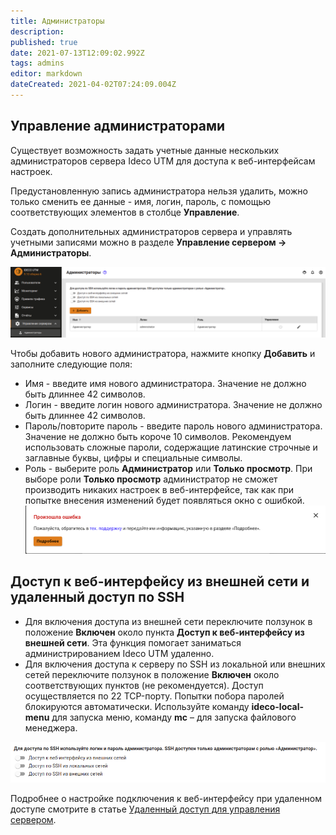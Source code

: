 ```yaml
---
title: Администраторы
description: 
published: true
date: 2021-07-13T12:09:02.992Z
tags: admins
editor: markdown
dateCreated: 2021-04-02T07:24:09.004Z
---
```


## Управление администраторами

Существует возможность задать учетные данные нескольких администраторов сервера Ideco UTM для доступа к веб-интерфейсам настроек.

Предустановленную запись администратора нельзя удалить, можно только сменить ее данные - имя, логин, пароль, с помощью соответствующих элементов в столбце **Управление**.

Создать дополнительных администраторов сервера и управлять учетными записями можно в разделе **Управление сервером -> Администраторы**.

![admins.png](/admins.png)

Чтобы добавить нового администратора, нажмите кнопку **Добавить** и заполните следующие поля:
- Имя - введите имя нового администратора. Значение не должно быть длиннее 42 символов.
- Логин - введите логин нового администратора. Значение не должно быть длиннее 42 символов. 
- Пароль/повторите пароль - введите пароль нового администратора. Значение не должно быть короче 10 символов. Рекомендуем использовать сложные пароли, содержащие латинские строчные и заглавные буквы, цифры и специальные символы.
- Роль - выберите роль **Администратор** или **Только просмотр**. При выборе роли **Только просмотр** администратор не сможет производить никаких настроек в веб-интерфейсе, так как при попытке внесения изменений будет появляться окно с ошибкой. ![error-change-config.png](/error-change-config.png)

## Доступ к веб-интерфейсу из внешней сети и удаленный доступ по SSH

- Для включения доступа из внешней сети переключите ползунок в положение **Включен** около пункта **Доступ к веб-интерфейсу из внешней сети**. Эта функция помогает заниматься администрированием Ideco UTM удаленно.
- Для включения доступа к серверу по SSH из локальной или внешних сетей переключите ползунок в положение **Включен** около соответствующих пунктов (не рекомендуется). Доступ осуществляется по 22 TCP-порту. Попытки побора паролей блокируются автоматически. Используйте команду **ideco-local-menu** для запуска меню, команду **mc** – для запуска файлового менеджера.

![remotessh.png](/remotessh.png)

Подробнее о настройке подключения к веб-интерфейсу при удаленном доступе смотрите в статье [Удаленный доступ для управления сервером](/Обслуживание/Удаленный-доступ-для-управления-сервером).